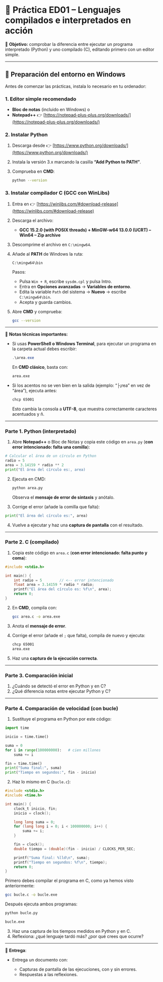 # 📘 Práctica ED01 – Lenguajes compilados e interpretados en acción

📌 **Objetivo:** comprobar la diferencia entre ejecutar un programa interpretado (Python) y uno compilado (C), editando primero con un editor simple.

---

## 🔹 Preparación del entorno en Windows

Antes de comenzar las prácticas, instala lo necesario en tu ordenador:

### 1. Editor simple recomendado

* **Bloc de notas** (incluido en Windows) o
* **Notepad++** 👉 [https://notepad-plus-plus.org/downloads/](https://notepad-plus-plus.org/downloads/)

### 2. Instalar Python

1. Descarga desde 👉 [https://www.python.org/downloads/](https://www.python.org/downloads/)
2. Instala la versión 3.x marcando la casilla **“Add Python to PATH”**.
3. Comprueba en **CMD**:

   ```bash
   python --version
   ```

### 3. Instalar compilador C (GCC con WinLibs)

1. Entra en 👉 [https://winlibs.com/#download-release](https://winlibs.com/#download-release)
2. Descarga el archivo:

   * **GCC 15.2.0 (with POSIX threads) + MinGW-w64 13.0.0 (UCRT) – Win64 – Zip archive**
3. Descomprime el archivo en `C:\mingw64`.
4. Añade al **PATH** de Windows la ruta:

   ```
   C:\mingw64\bin
   ```

   Pasos:

   * Pulsa `Win + R`, escribe `sysdm.cpl` y pulsa Intro.
   * Entra en **Opciones avanzadas** → **Variables de entorno**.
   * Edita la variable `Path` del sistema → **Nuevo** → escribe `C:\mingw64\bin`.
   * Acepta y guarda cambios.
5. Abre **CMD** y comprueba:

   ```bash
   gcc --version
   ```

---

📌 **Notas técnicas importantes:**

* Si usas **PowerShell o Windows Terminal**, para ejecutar un programa en la carpeta actual debes escribir:

  ```powershell
  .\area.exe
  ```

  En **CMD clásico**, basta con:

  ```bash
  area.exe
  ```

* Si los acentos no se ven bien en la salida (ejemplo: “├¡rea” en vez de “área”), ejecuta antes:

  ```bash
  chcp 65001
  ```

  Esto cambia la consola a **UTF-8**, que muestra correctamente caracteres acentuados y ñ.

---

### Parte 1. Python (interpretado)

1. Abre **Notepad++** o Bloc de Notas y copia este código en `area.py` (**con error intencionado: falta una comilla**):

```python
# Calcular el área de un círculo en Python
radio = 5
area = 3.14159 * radio ** 2
print("El área del círculo es:, area)
```

2. Ejecuta en CMD:

   ```bash
   python area.py
   ```

   Observa el **mensaje de error de sintaxis** y anótalo.

3. Corrige el error (añade la comilla que falta):

```python
print("El área del círculo es:", area)
```

4. Vuelve a ejecutar y haz una **captura de pantalla** con el resultado.

---

### Parte 2. C (compilado)

1. Copia este código en `area.c` (**con error intencionado: falta punto y coma**):

```c
#include <stdio.h>

int main() {
    int radio = 5        // <-- error intencionado
    float area = 3.14159 * radio * radio;
    printf("El área del círculo es: %f\n", area);
    return 0;
}
```

2. En **CMD**, compila con:

   ```bash
   gcc area.c -o area.exe
   ```
3. Anota el **mensaje de error**.
4. Corrige el error (añade el `;` que falta), compila de nuevo y ejecuta:

   ```bash
   chcp 65001
   area.exe
   ```
5. Haz una **captura de la ejecución correcta**.

---

### Parte 3. Comparación inicial

1. ¿Cuándo se detectó el error en Python y en C?
2. ¿Qué diferencia notas entre ejecutar Python y C?

---

### Parte 4. Comparación de velocidad (con bucle)

1. Sustituye el programa en Python por este código:

```python
import time

inicio = time.time()

suma = 0
for i in range(100000000):   # cien millones
    suma += i

fin = time.time()
print("Suma final:", suma)
print("Tiempo en segundos:", fin - inicio)
```

2. Haz lo mismo en C (`bucle.c`):

```c
#include <stdio.h>
#include <time.h>

int main() {
    clock_t inicio, fin;
    inicio = clock();

    long long suma = 0;
    for (long long i = 0; i < 100000000; i++) {
        suma += i;
    }

    fin = clock();
    double tiempo = (double)(fin - inicio) / CLOCKS_PER_SEC;

    printf("Suma final: %lld\n", suma);
    printf("Tiempo en segundos: %f\n", tiempo);
    return 0;
}
```

Primero debes compilar el programa en C, como ya hemos visto anteriormente:

```bash
gcc bucle.c -o bucle.exe
```

Después ejecuta ambos programas:

```bash
python bucle.py

bucle.exe
```

3. Haz una captura de los tiempos medidos en Python y en C.
4. Reflexiona: ¿qué lenguaje tardó más? ¿por qué crees que ocurre?

---

📌 **Entrega**:

* Entrega un documento con:

  * Capturas de pantalla de las ejecuciones, con y sin errores.
  * Respuestas a las reflexiones.

